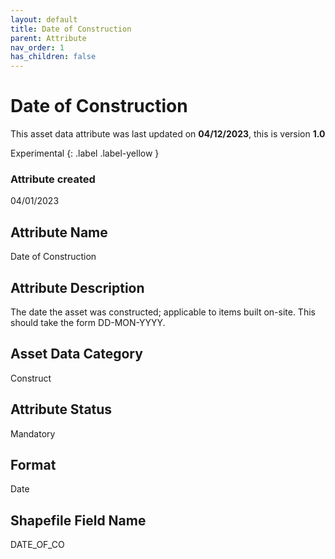 ```yaml
---
layout: default
title: Date of Construction
parent: Attribute
nav_order: 1
has_children: false
---
```


# Date of Construction
This asset data attribute was last updated on **04/12/2023**, this is version **1.0**

Experimental
{: .label .label-yellow }

### Attribute created
04/01/2023

## Attribute Name
Date of Construction

## Attribute Description
The date the asset was constructed; applicable to items built on-site. This should take the form DD-MON-YYYY.

## Asset Data Category
Construct

## Attribute Status
Mandatory

## Format
Date

## Shapefile Field Name
DATE_OF_CO
